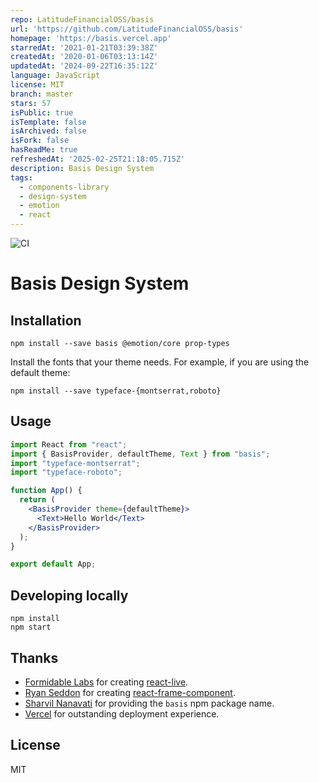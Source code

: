```yaml
---
repo: LatitudeFinancialOSS/basis
url: 'https://github.com/LatitudeFinancialOSS/basis'
homepage: 'https://basis.vercel.app'
starredAt: '2021-01-21T03:39:38Z'
createdAt: '2020-01-06T03:13:14Z'
updatedAt: '2024-09-22T16:35:12Z'
language: JavaScript
license: MIT
branch: master
stars: 57
isPublic: true
isTemplate: false
isArchived: false
isFork: false
hasReadMe: true
refreshedAt: '2025-02-25T21:18:05.715Z'
description: Basis Design System
tags:
  - components-library
  - design-system
  - emotion
  - react
---
```


![CI](https://github.com/LatitudeFinancialOSS/basis/workflows/CI/badge.svg)

# Basis Design System

## Installation

```shell
npm install --save basis @emotion/core prop-types
```

Install the fonts that your theme needs. For example, if you are using the default theme:

```shell
npm install --save typeface-{montserrat,roboto}
```

## Usage

```jsx
import React from "react";
import { BasisProvider, defaultTheme, Text } from "basis";
import "typeface-montserrat";
import "typeface-roboto";

function App() {
  return (
    <BasisProvider theme={defaultTheme}>
      <Text>Hello World</Text>
    </BasisProvider>
  );
}

export default App;
```

## Developing locally

```shell
npm install
npm start
```

## Thanks

- [Formidable Labs](https://formidable.com/) for creating [react-live](https://www.npmjs.com/package/react-live).
- [Ryan Seddon](https://twitter.com/ryanseddon) for creating [react-frame-component](https://www.npmjs.com/package/react-frame-component).
- [Sharvil Nanavati](https://twitter.com/snrrrub) for providing the `basis` npm package name.
- [Vercel](https://vercel.com) for outstanding deployment experience.

## License

MIT
